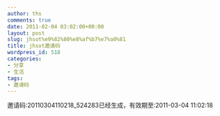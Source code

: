 ```yaml
---
author: ths
comments: true
date: 2011-02-04 03:02:00+00:00
layout: post
slug: jhsot%e9%82%80%e8%af%b7%e7%a0%81
title: jhsot邀请码
wordpress_id: 518
categories:
- 分享
- 生活
tags:
- 邀请码
---
```


邀请码:20110304110218_524283已经生成，有效期至:2011-03-04 11:02:18



